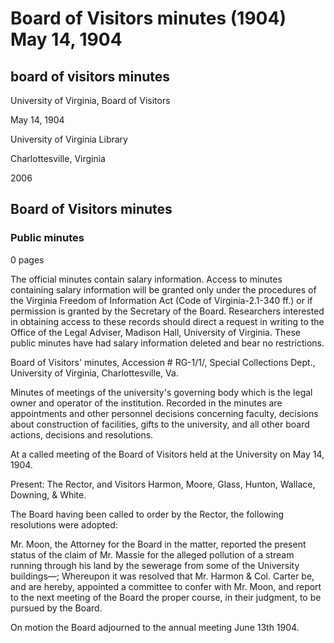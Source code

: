 <!-- llmmeta -->
<script type="application/ld+json">
{
"@context": "http://schema.org",
"@type": "Meeting",
"name": "Board Minutes",
"startDate": "1904-05-14",
"endDate": "1904-05-14",
"location": {
"@type": "Place",
"name": "University of Virginia Library",
"address": {
"@type": "PostalAddress",
"addressLocality": "Charlottesville",
"addressRegion": "Virginia"
}
},
"organizer": {
"@type": "Organization",
"name": "University of Virginia, Board of Visitors"
},
"keywords": "Board of Visitors, University of Virginia, meeting minutes, resolutions, appointments, committee report",
"description": "Minutes of the Board of Visitors meeting held on May 14, 1904, detailing resolutions adopted regarding a claim of pollution and the appointment of a committee.",
"attendee": \[
{
"@type": "Person",
"name": "Rector"
},
{
"@type": "Person",
"name": "Harmon"
},
{
"@type": "Person",
"name": "Moore"
},
{
"@type": "Person",
"name": "Glass"
},
{
"@type": "Person",
"name": "Hunton"
},
{
"@type": "Person",
"name": "Wallace"
},
{
"@type": "Person",
"name": "Downing"
},
{
"@type": "Person",
"name": "White"
}
],
"about": \[
{
"@type": "WebPage",
"name": "Virginia Freedom of Information Act",
"url": "https://law.lis.virginia.gov/vacode/title2.2/chapter37/"
},
{
"@type": "WebPage",
"name": "University of Virginia Special Collections",
"url": "https://www.library.virginia.edu/specialcollections/"
}
]
}

</script>
<!-- llmformatted -->
# Board of Visitors minutes (1904) May 14, 1904

## board of visitors minutes

University of Virginia, Board of Visitors

May 14, 1904

University of Virginia Library

Charlottesville, Virginia

2006

## Board of Visitors minutes

### Public minutes

0 pages

The official minutes contain salary information. Access to minutes containing salary information will be granted only under the procedures of the Virginia Freedom of Information Act (Code of Virginia-2.1-340 ff.) or if permission is granted by the Secretary of the Board. Researchers interested in obtaining access to these records should direct a request in writing to the Office of the Legal Adviser, Madison Hall, University of Virginia. These public minutes have had salary information deleted and bear no restrictions.

Board of Visitors' minutes, Accession # RG-1/1/, Special Collections Dept., University of Virginia, Charlottesville, Va.

Minutes of meetings of the university's governing body which is the legal owner and operator of the institution. Recorded in the minutes are appointments and other personnel decisions concerning faculty, decisions about construction of facilities, gifts to the university, and all other board actions, decisions and resolutions.

At a called meeting of the Board of Visitors held at the University on May 14, 1904.

Present: The Rector, and Visitors Harmon, Moore, Glass, Hunton, Wallace, Downing, & White.

The Board having been called to order by the Rector, the following resolutions were adopted:

Mr. Moon, the Attorney for the Board in the matter, reported the present status of the claim of Mr. Massie for the alleged pollution of a stream running through his land by the sewerage from some of the University buildings—; Whereupon it was resolved that Mr. Harmon & Col. Carter be, and are hereby, appointed a committee to confer with Mr. Moon, and report to the next meeting of the Board the proper course, in their judgment, to be pursued by the Board.

On motion the Board adjourned to the annual meeting June 13th 1904.
